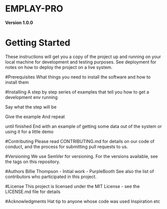 # EMPLAY-PRO

**Version 1.0.0**

# Getting Started


These instructions will get you a copy of the project up and running on your local machine for development and testing purposes. See deployment for notes on how to deploy the project on a live system.

#Prerequisites
What things you need to install the software and how to install them

#Installing
A step by step series of examples that tell you how to get a development env running

Say what the step will be

Give the example
And repeat

until finished
End with an example of getting some data out of the system or using it for a little demo


#Contributing
Please read CONTRIBUTING.md for details on our code of conduct, and the process for submitting pull requests to us.

#Versioning
We use SemVer for versioning. For the versions available, see the tags on this repository.

#Authors
Billie Thompson - Initial work - PurpleBooth
See also the list of contributors who participated in this project.

#License
This project is licensed under the MIT License - see the LICENSE.md file for details

#Acknowledgments
Hat tip to anyone whose code was used
Inspiration
etc